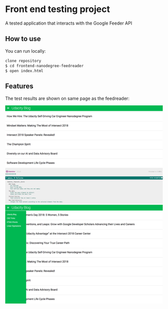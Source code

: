# Front end testing project

A tested application that interacts with the Google Feeder API 


## How to use
You can run locally: 

```
clone repository
$ cd frontend-nanodegree-feedreader
$ open index.html 
```

## Features

The test results are shown on same page as the feedreader:

![alt text](images/tests.png)
![alt text](images/menu.png)